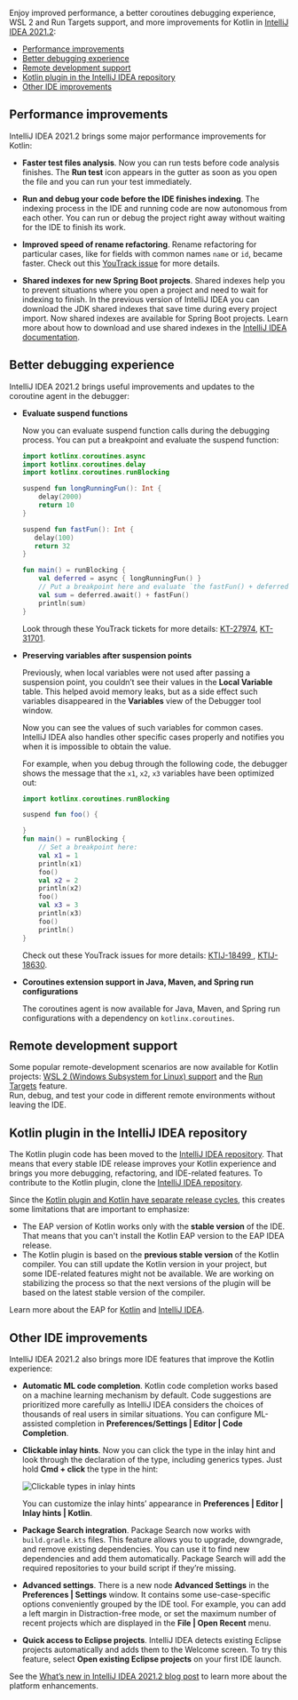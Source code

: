 [//]: # (title: What's new in Kotlin plugin 2021.2)

Enjoy improved performance, a better coroutines debugging experience, WSL 2 and Run Targets support, and more improvements for Kotlin in [IntelliJ IDEA 2021.2](https://www.jetbrains.com/idea/download/):

* [Performance improvements](#performance-improvements)
* [Better debugging experience](#better-debugging-experience)
* [Remote development support](#remote-development-support)
* [Kotlin plugin in the IntelliJ IDEA repository](#kotlin-plugin-in-the-intellij-idea-repository)
* [Other IDE improvements](#other-ide-improvements)

## Performance improvements

IntelliJ IDEA 2021.2 brings some major performance improvements for Kotlin:

* **Faster test files analysis**. Now you can run tests before code analysis finishes. The **Run test** icon appears in the gutter as soon as you open the file and you can run your test immediately.

* **Run and debug your code before the IDE finishes indexing**. The indexing process in the IDE and running code are now autonomous from each other. You can run or debug the project right away without waiting for the IDE to finish its work.

* **Improved speed of rename refactoring**. Rename refactoring for particular cases, like for fields with common names `name` or `id`, became faster. Check out this [YouTrack issue](https://youtrack.jetbrains.com/issue/KTIJ-10051) for more details.

* **Shared indexes for new Spring Boot projects**. Shared indexes help you to prevent situations where you open a project and need to wait for indexing to finish. In the previous version of IntelliJ IDEA you can download the JDK shared indexes that save time during every project import. Now shared indexes are available for Spring Boot projects. Learn more about how to download and use shared indexes in the [IntelliJ IDEA documentation](https://www.jetbrains.com/help/idea/shared-indexes.html).

## Better debugging experience

IntelliJ IDEA 2021.2 brings useful improvements and updates to the coroutine agent in the debugger:

* **Evaluate suspend functions**

  Now you can evaluate suspend function calls during the debugging process. You can put a breakpoint and evaluate the suspend function:

  ```kotlin
  import kotlinx.coroutines.async
  import kotlinx.coroutines.delay
  import kotlinx.coroutines.runBlocking

  suspend fun longRunningFun(): Int {
      delay(2000)
      return 10
  }

  suspend fun fastFun(): Int {
     delay(100)
     return 32
  }

  fun main() = runBlocking {
      val deferred = async { longRunningFun() }
      // Put a breakpoint here and evaluate `the fastFun() + deferred.await()` expression:
      val sum = deferred.await() + fastFun()
      println(sum)
  }
  ```

  Look through these YouTrack tickets for more details: [KT-27974](https://youtrack.jetbrains.com/issue/KT-27974), [KT-31701](https://youtrack.jetbrains.com/issue/KT-31701).

* **Preserving variables after suspension points**

  Previously, when local variables were not used after passing a suspension point, you couldn’t see their values in the **Local Variable** table.
  This helped avoid memory leaks, but as a side effect such variables disappeared in the **Variables** view of the Debugger tool window.

  Now you can see the values of such variables for common cases. IntelliJ IDEA also handles other specific cases properly and notifies you when it is impossible to obtain the value.

  For example, when you debug through the following code, the debugger shows the message that the `x1`, `x2`, `x3` variables have been optimized out:

  ```kotlin
  import kotlinx.coroutines.runBlocking

  suspend fun foo() {

  }
  fun main() = runBlocking {
      // Set a breakpoint here:
      val x1 = 1  
      println(x1)
      foo()
      val x2 = 2
      println(x2)
      foo()
      val x3 = 3
      println(x3)
      foo()
      println()
  }
  ```

  Check out these YouTrack issues for more details: [KTIJ-18499 ](https://youtrack.jetbrains.com/issue/KTIJ-18499), [KTIJ-18630](https://youtrack.jetbrains.com/issue/KTIJ-18630).

* **Coroutines extension support in Java, Maven, and Spring run configurations**

  The coroutines agent is now available for Java, Maven, and Spring run configurations with a dependency on `kotlinx.coroutines`.

## Remote development support

Some popular remote-development scenarios are now available for Kotlin projects: [WSL 2 (Windows Subsystem for Linux) support](https://www.jetbrains.com/help/idea/how-to-use-wsl-development-environment-in-product.html) and the [Run Targets](https://www.jetbrains.com/help/idea/run-targets.html) feature.  
Run, debug, and test your code in different remote environments without leaving the IDE.

## Kotlin plugin in the IntelliJ IDEA repository

The Kotlin plugin code has been moved to the [IntelliJ IDEA repository](https://github.com/JetBrains/intellij-community/tree/master/plugins/kotlin).
That means that every stable IDE release improves your Kotlin experience and brings you more debugging, refactoring, and IDE-related features.
To contribute to the Kotlin plugin, clone the [IntelliJ IDEA repository](https://github.com/JetBrains/intellij-community/).

Since the [Kotlin plugin and Kotlin have separate release cycles](https://blog.jetbrains.com/kotlin/2020/10/new-release-cadence-for-kotlin-and-the-intellij-kotlin-plugin/), this creates some limitations that are important to emphasize:

* The EAP version of Kotlin works only with the **stable version** of the IDE. That means that you can't install the Kotlin EAP version to the EAP IDEA release.
* The Kotlin plugin is based on the **previous stable version** of the Kotlin compiler. You can still update the Kotlin version in your project, but some IDE-related features might not be available. We are working on stabilizing the process so that the next versions of the plugin will be based on the latest stable version of the compiler.

Learn more about the EAP for [Kotlin](eap.md) and [IntelliJ IDEA](https://www.jetbrains.com/idea/nextversion/).

## Other IDE improvements

IntelliJ IDEA 2021.2 also brings more IDE features that improve the Kotlin experience:

* **Automatic ML code completion**. Kotlin code completion works based on a machine learning mechanism by default. Code suggestions are prioritized more carefully as IntelliJ IDEA considers the choices of thousands of real users in similar situations.
  You can configure ML-assisted completion in **Preferences/Settings | Editor | Code Completion**.

* **Clickable inlay hints**. Now you can click the type in the inlay hint and look through the declaration of the type, including generics types. Just hold **Cmd + click** the type in the hint:

  ![Clickable types in inlay hints](inlay-hints.png)

  You can customize the inlay hints’ appearance in **Preferences | Editor | Inlay hints | Kotlin**.

* **Package Search integration**. Package Search now works with `build.gradle.kts` files. This feature allows you to upgrade, downgrade, and remove existing dependencies. You can use it to find new dependencies and add them automatically.
  Package Search will add the required repositories to your build script if they’re missing.

* **Advanced settings**. There is a new node **Advanced Settings** in the **Preferences | Settings** window. It contains some use-case-specific options conveniently grouped by the IDE tool.
  For example, you can add a left margin in Distraction-free mode, or set the maximum number of recent projects which are displayed in the **File | Open Recent** menu.
  
* **Quick access to Eclipse projects**. IntelliJ IDEA detects existing Eclipse projects automatically and adds them to the Welcome screen. To try this feature, select **Open existing Eclipse projects** on your first IDE launch.

See the [What’s new in IntelliJ IDEA 2021.2 blog post](https://www.jetbrains.com/idea/whatsnew/) to learn more about the platform enhancements.